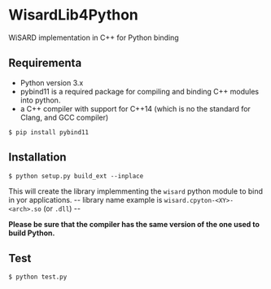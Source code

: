 # WisardLib4Python
 WiSARD implementation in C++ for Python binding

## Requirementa

+ Python version 3.x
+ pybind11 is a required package for compiling and binding C++ modules into python.
+ a C++ compiler with support for C++14 (which is no the standard for Clang, and GCC compiler)

```
$ pip install pybind11
```

## Installation

```
$ python setup.py build_ext --inplace
```

This will create the library implemmenting the `wisard` python module to bind in yor applications.
-- library name example is `wisard.cpyton-<XY>-<arch>.so` (or `.dll`) --

**Please be sure that the compiler has the same version of the one used to build Python.**

## Test

````
$ python test.py

